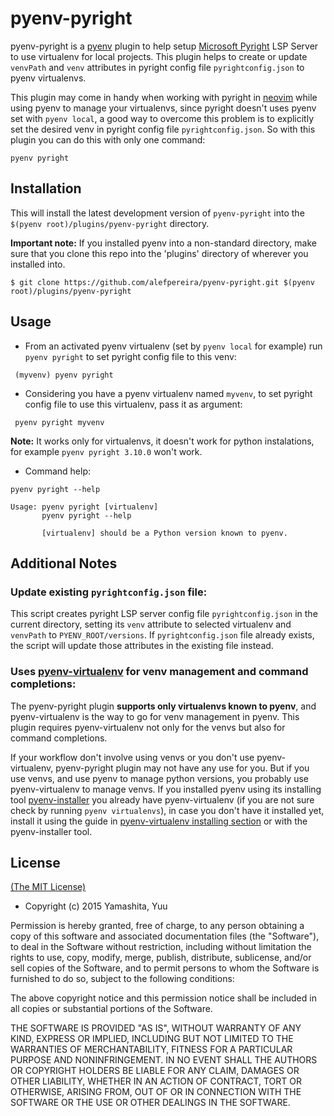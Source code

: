 # pyenv-pyright

pyenv-pyright is a [pyenv](https://github.com/pyenv/pyenv) plugin to help setup [Microsoft Pyright](https://github.com/microsoft/pyright) LSP Server to use
virtualenv for local projects. This plugin helps to create or update `venvPath` and `venv`
attributes in pyright config file `pyrightconfig.json` to pyenv virtualenvs.

This plugin may come in handy when working with pyright in [neovim](https://github.com/neovim/neovim) while using pyenv to manage
your virtualenvs, since pyright doesn't uses pyenv set with `pyenv local`, a good way to overcome
this problem is to explicitly set the desired venv in pyright config file `pyrightconfig.json`.
So with this plugin you can do this with only one command:

```
pyenv pyright
```

## Installation

This will install the latest development version of `pyenv-pyright` into the `$(pyenv root)/plugins/pyenv-pyright` directory.

**Important note:** If you installed pyenv into a non-standard directory, make sure that you clone this repo into the 'plugins' directory of wherever you installed into.

```
$ git clone https://github.com/alefpereira/pyenv-pyright.git $(pyenv root)/plugins/pyenv-pyright
```

## Usage

- From an activated pyenv virtualenv (set by `pyenv local`
for example) run `pyenv pyright` to set pyright config file
to this venv:

```
 (myvenv) pyenv pyright
```

- Considering you have a pyenv virtualenv named `myvenv`,
to set pyright config file to use this virtualenv,
pass it as argument:

```
 pyenv pyright myvenv
```

**Note:** It works only for virtualenvs, it doesn't work for python
instalations, for example `pyenv pyright 3.10.0` won't work.

- Command help:

```
pyenv pyright --help

Usage: pyenv pyright [virtualenv]
       pyenv pyright --help

       [virtualenv] should be a Python version known to pyenv.
```

## Additional Notes

### Update existing `pyrightconfig.json` file:

This script creates pyright LSP server config file `pyrightconfig.json`
in the current directory, setting its `venv` attribute to
selected virtualenv and `venvPath` to `PYENV_ROOT/versions`.
If `pyrightconfig.json` file already exists, the script will update those
attributes in the existing file instead.

### Uses [pyenv-virtualenv](https://github.com/pyenv/pyenv-virtualenv) for venv management and command completions:

The pyenv-pyright plugin **supports only virtualenvs known to pyenv**,
and pyenv-virtualenv is the way to go for venv management in pyenv.
This plugin requires pyenv-virtualenv not only for the venvs but also
for command completions.

If your workflow don't involve using venvs or you don't use pyenv-virtualenv,
pyenv-pyright plugin may not have any use for you. But if you use venvs,
and use pyenv to manage python versions, you probably use pyenv-virtualenv
to manage venvs. If you installed pyenv using its installing tool
[pyenv-installer](https://github.com/pyenv/pyenv-installer) you already have
pyenv-virtualenv (if you are not sure check by running `pyenv virtualenvs`),
in case you don't have it installed yet, install it using the guide in 
[pyenv-virtualenv installing section](https://github.com/pyenv/pyenv-virtualenv#installing-as-a-pyenv-plugin)
or with the pyenv-installer tool.

##  License

[(The MIT License)](LICENSE)

* Copyright (c) 2015 Yamashita, Yuu

Permission is hereby granted, free of charge, to any person obtaining
a copy of this software and associated documentation files (the
"Software"), to deal in the Software without restriction, including
without limitation the rights to use, copy, modify, merge, publish,
distribute, sublicense, and/or sell copies of the Software, and to
permit persons to whom the Software is furnished to do so, subject to
the following conditions:

The above copyright notice and this permission notice shall be
included in all copies or substantial portions of the Software.

THE SOFTWARE IS PROVIDED "AS IS", WITHOUT WARRANTY OF ANY KIND,
EXPRESS OR IMPLIED, INCLUDING BUT NOT LIMITED TO THE WARRANTIES OF
MERCHANTABILITY, FITNESS FOR A PARTICULAR PURPOSE AND
NONINFRINGEMENT. IN NO EVENT SHALL THE AUTHORS OR COPYRIGHT HOLDERS BE
LIABLE FOR ANY CLAIM, DAMAGES OR OTHER LIABILITY, WHETHER IN AN ACTION
OF CONTRACT, TORT OR OTHERWISE, ARISING FROM, OUT OF OR IN CONNECTION
WITH THE SOFTWARE OR THE USE OR OTHER DEALINGS IN THE SOFTWARE.
